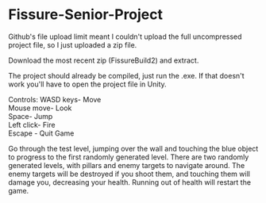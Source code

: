 # Fissure-Senior-Project

Github's file upload limit meant I couldn't upload the full uncompressed project file, so I just uploaded a zip file.

Download the most recent zip (FissureBuild2) and extract.

The project should already be compiled, just run the .exe. If that doesn't work you'll have to open the project file in Unity.

Controls:
WASD keys- Move       
Mouse move- Look        
Space- Jump       
Left click- Fire  
Escape - Quit Game

Go through the test level, jumping over the wall and touching the blue object to progress to the first randomly generated level. 
There are two randomly generated levels, with pillars and enemy targets to navigate around. The enemy targets will be destroyed
if you shoot them, and touching them will damage you, decreasing your health. Running out of health will restart the game.


